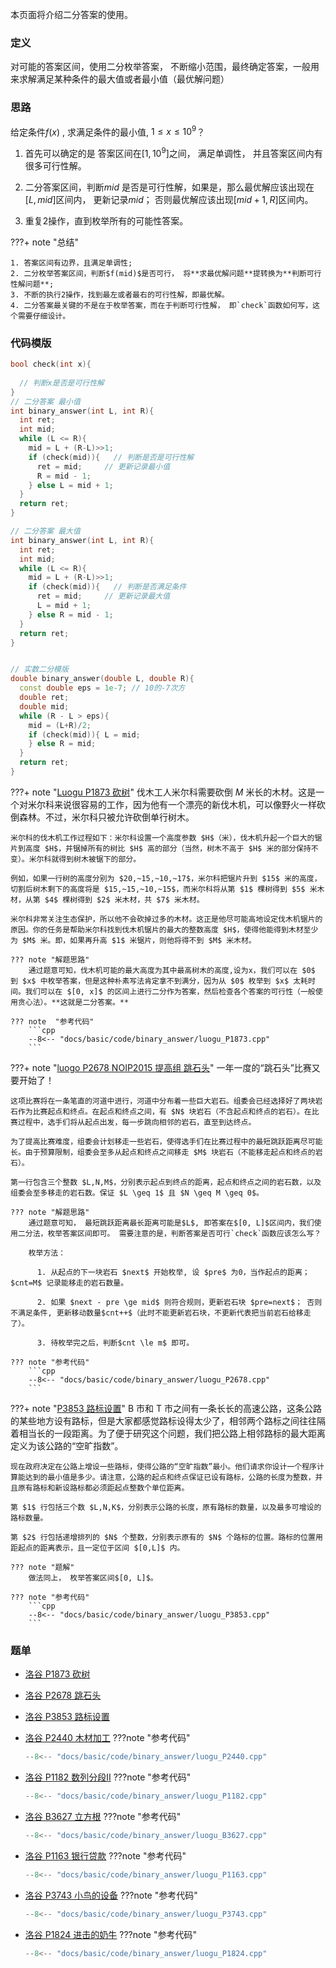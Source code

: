 本页面将介绍二分答案的使用。



### 定义

对可能的答案区间，使用二分枚举答案， 不断缩小范围，最终确定答案，一般用来求解满足某种条件的最大值或者最小值（最优解问题）



### 思路

给定条件$f(x)$ , 求满足条件的最小值,  $1 \le x \le 10^9$？

1. 首先可以确定的是 答案区间在$[1, 10^9]$之间， 满足单调性， 并且答案区间内有很多可行性解。

2. 二分答案区间，判断$mid$ 是否是可行性解，如果是，那么最优解应该出现在$[L, mid]$区间内， 更新记录$mid$； 否则最优解应该出现$[mid+1, R]$区间内。

3. 重复2操作，直到枚举所有的可能性答案。

???+ note "总结"

	1. 答案区间有边界，且满足单调性;
	2. 二分枚举答案区间，判断$f(mid)$是否可行， 将**求最优解问题**提转换为**判断可行性解问题**;
	3. 不断的执行2操作，找到最左或者最右的可行性解，即最优解。
	4. 二分答案最关键的不是在于枚举答案，而在于判断可行性解， 即`check`函数如何写，这个需要仔细设计。



### 代码模版

```cpp
bool check(int x){
  
  // 判断x是否是可行性解
}
// 二分答案 最小值
int binary_answer(int L, int R){
  int ret;
  int mid;
  while (L <= R){
    mid = L + (R-L)>>1;
    if (check(mid)){   // 判断是否是可行性解
      ret = mid;     // 更新记录最小值
      R = mid - 1;
    } else L = mid + 1;
  }  
  return ret;
}

// 二分答案 最大值
int binary_answer(int L, int R){
  int ret;
  int mid;
  while (L <= R){
    mid = L + (R-L)>>1;
    if (check(mid)){   // 判断是否满足条件
      ret = mid;     // 更新记录最大值
      L = mid + 1;
    } else R = mid - 1;
  }  
  return ret;
}


// 实数二分模版
double binary_answer(double L, double R){
  const double eps = 1e-7; // 10的-7次方
  double ret;
  double mid;
  while (R - L > eps){
    mid = (L+R)/2;
    if (check(mid)){ L = mid;  
    } else R = mid;
  }  
  return ret;
}
```



???+ note  "[Luogu P1873 砍树](https://www.luogu.com.cn/problem/P1873)"
    伐木工人米尔科需要砍倒 $M$ 米长的木材。这是一个对米尔科来说很容易的工作，因为他有一个漂亮的新伐木机，可以像野火一样砍倒森林。不过，米尔科只被允许砍倒单行树木。
    

    米尔科的伐木机工作过程如下：米尔科设置一个高度参数 $H$（米），伐木机升起一个巨大的锯片到高度 $H$，并锯掉所有的树比 $H$ 高的部分（当然，树木不高于 $H$ 米的部分保持不变）。米尔科就得到树木被锯下的部分。
    
    例如，如果一行树的高度分别为 $20,~15,~10,~17$，米尔科把锯片升到 $15$ 米的高度，切割后树木剩下的高度将是 $15,~15,~10,~15$，而米尔科将从第 $1$ 棵树得到 $5$ 米木材，从第 $4$ 棵树得到 $2$ 米木材，共 $7$ 米木材。
    
    米尔科非常关注生态保护，所以他不会砍掉过多的木材。这正是他尽可能高地设定伐木机锯片的原因。你的任务是帮助米尔科找到伐木机锯片的最大的整数高度 $H$，使得他能得到木材至少为 $M$ 米。即，如果再升高 $1$ 米锯片，则他将得不到 $M$ 米木材。
    
    ??? note "解题思路"
    	通过题意可知，伐木机可能的最大高度为其中最高树木的高度,设为x，我们可以在 $0$ 到 $x$ 中枚举答案，但是这种朴素写法肯定拿不到满分，因为从 $0$ 枚举到 $x$ 太耗时间。我们可以在 $[0, x]$ 的区间上进行二分作为答案，然后检查各个答案的可行性（一般使用贪心法）。**这就是二分答案。**
    
    ??? note  "参考代码"
    	```cpp
    	--8<-- "docs/basic/code/binary_answer/luogu_P1873.cpp"
    	```



???+ note "[luogo P2678 NOIP2015 提高组 跳石头](https://www.luogu.com.cn/problem/P2678)"
    一年一度的“跳石头”比赛又要开始了！
    
    这项比赛将在一条笔直的河道中进行，河道中分布着一些巨大岩石。组委会已经选择好了两块岩石作为比赛起点和终点。在起点和终点之间，有 $N$ 块岩石（不含起点和终点的岩石）。在比赛过程中，选手们将从起点出发，每一步跳向相邻的岩石，直至到达终点。
    
    为了提高比赛难度，组委会计划移走一些岩石，使得选手们在比赛过程中的最短跳跃距离尽可能长。由于预算限制，组委会至多从起点和终点之间移走 $M$​ 块岩石（不能移走起点和终点的岩石）。
    
    第一行包含三个整数 $L,N,M$，分别表示起点到终点的距离，起点和终点之间的岩石数，以及组委会至多移走的岩石数。保证 $L \geq 1$ 且 $N \geq M \geq 0$。
    
    ??? note "解题思路"
        通过题意可知， 最短跳跃距离最长距离可能是$L$, 即答案在$[0, L]$区间内，我们使用二分法，枚举答案区间即可。 需要注意的是，判断答案是否可行`check`函数应该怎么写？
        
        枚举方法：
        
    	  1. 从起点的下一块岩石 $next$ 开始枚举, 设 $pre$ 为0，当作起点的距离；$cnt=M$ 记录能移走的岩石数量。
     
    	  2. 如果 $next - pre \ge mid$ 则符合规则，更新岩石块 $pre=next$； 否则不满足条件, 更新移动数量$cnt++$（此时不能更新岩石块，不更新代表把当前岩石给移走了）。
    	    
    	  3. 待枚举完之后，判断$cnt \le m$ 即可。
    
    ??? note "参考代码"
        ```cpp
        --8<-- "docs/basic/code/binary_answer/luogu_P2678.cpp"
        ```



???+ note "[P3853 路标设置](https://www.luogu.com.cn/problem/P3853)"
    B 市和 T 市之间有一条长长的高速公路，这条公路的某些地方设有路标，但是大家都感觉路标设得太少了，相邻两个路标之间往往隔着相当长的一段距离。为了便于研究这个问题，我们把公路上相邻路标的最大距离定义为该公路的“空旷指数”。
    
    现在政府决定在公路上增设一些路标，使得公路的“空旷指数”最小。他们请求你设计一个程序计算能达到的最小值是多少。请注意，公路的起点和终点保证已设有路标，公路的长度为整数，并且原有路标和新设路标都必须距起点整数个单位距离。
    
    第 $1$ 行包括三个数 $L,N,K$，分别表示公路的长度，原有路标的数量，以及最多可增设的路标数量。
    
    第 $2$ 行包括递增排列的 $N$ 个整数，分别表示原有的 $N$ 个路标的位置。路标的位置用距起点的距离表示，且一定位于区间 $[0,L]$ 内。
    
    ??? note "题解"
        做法同上， 枚举答案区间$[0, L]$。
    
    ??? note "参考代码"
        ```cpp
        --8<-- "docs/basic/code/binary_answer/luogu_P3853.cpp"
        ```



### 题单

- [洛谷 P1873  砍树](https://www.luogu.com.cn/problem/P1873)

- [洛谷 P2678 跳石头](https://www.luogu.com.cn/problem/P2678)

- [洛谷 P3853 路标设置](https://www.luogu.com.cn/problem/P3853)

- [洛谷 P2440 木材加工](https://www.luogu.com.cn/problem/P2440)
???note "参考代码"
    ```cpp
    --8<-- "docs/basic/code/binary_answer/luogu_P2440.cpp"
    ```

- [洛谷 P1182 数列分段II](https://www.luogu.com.cn/problem/P1182)
???note "参考代码"
    ```cpp
    --8<-- "docs/basic/code/binary_answer/luogu_P1182.cpp"
    ```

- [洛谷 B3627 立方根](https://www.luogu.com.cn/problem/B3627)
???note "参考代码"
    ```cpp
    --8<-- "docs/basic/code/binary_answer/luogu_B3627.cpp"
    ```

- [洛谷 P1163 银行贷款](https://www.luogu.com.cn/problem/P1163)
???note "参考代码"
    ```cpp
    --8<-- "docs/basic/code/binary_answer/luogu_P1163.cpp"
    ```

- [洛谷 P3743 小鸟的设备](https://www.luogu.com.cn/problem/P3743)
???note "参考代码"
    ```cpp
    --8<-- "docs/basic/code/binary_answer/luogu_P3743.cpp"
    ```

- [洛谷 P1824 进击的奶牛](https://www.luogu.com.cn/problem/P1824)
???note "参考代码"
    ```cpp
    --8<-- "docs/basic/code/binary_answer/luogu_P1824.cpp"
    ```
